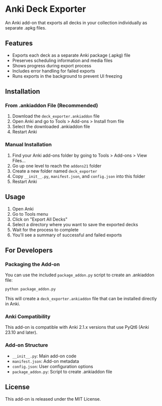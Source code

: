 # Anki Deck Exporter

An Anki add-on that exports all decks in your collection individually as separate .apkg files.

## Features

- Exports each deck as a separate Anki package (.apkg) file
- Preserves scheduling information and media files
- Shows progress during export process
- Includes error handling for failed exports
- Runs exports in the background to prevent UI freezing

## Installation

### From .ankiaddon File (Recommended)

1. Download the `deck_exporter.ankiaddon` file
2. Open Anki and go to Tools > Add-ons > Install from file
3. Select the downloaded .ankiaddon file
4. Restart Anki

### Manual Installation

1. Find your Anki add-ons folder by going to Tools > Add-ons > View Files...
2. Go up one level to reach the `addons21` folder
3. Create a new folder named `deck_exporter`
4. Copy `__init__.py`, `manifest.json`, and `config.json` into this folder
5. Restart Anki

## Usage

1. Open Anki
2. Go to Tools menu
3. Click on "Export All Decks"
4. Select a directory where you want to save the exported decks
5. Wait for the process to complete
6. You'll see a summary of successful and failed exports

## For Developers

### Packaging the Add-on

You can use the included `package_addon.py` script to create an .ankiaddon file:

```bash
python package_addon.py
```

This will create a `deck_exporter.ankiaddon` file that can be installed directly in Anki.

### Anki Compatibility

This add-on is compatible with Anki 2.1.x versions that use PyQt6 (Anki 23.10 and later).

### Add-on Structure

- `__init__.py`: Main add-on code
- `manifest.json`: Add-on metadata
- `config.json`: User configuration options
- `package_addon.py`: Script to create .ankiaddon file

## License

This add-on is released under the MIT License. 